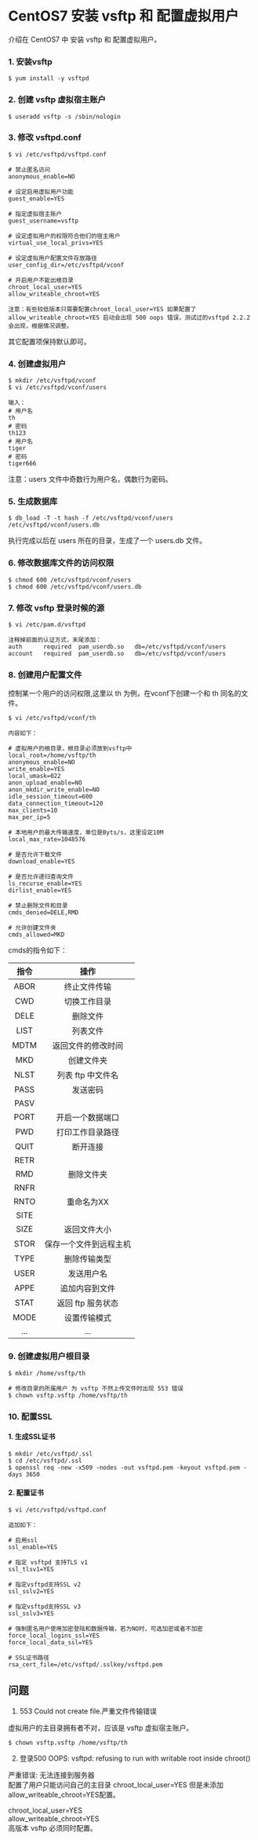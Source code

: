 # CentOS7 安装 vsftp 和 配置虚拟用户
介绍在 CentOS7 中 安装 vsftp 和 配置虚拟用户。

### 1. 安装vsftp

    $ yum install -y vsftpd

### 2. 创建 vsftp 虚拟宿主账户

    $ useradd vsftp -s /sbin/nologin

### 3. 修改 vsftpd.conf

    $ vi /etc/vsftpd/vsftpd.conf

    # 禁止匿名访问
    anonymous_enable=NO

    # 设定启用虚拟用户功能
    guest_enable=YES

    # 指定虚拟宿主账户
    guest_username=vsftp

    # 设定虚拟用户的权限符合他们的宿主用户
    virtual_use_local_privs=YES

    # 设定虚拟用户配置文件存放路径
    user_config_dir=/etc/vsftpd/vconf

    # 开启用户不能出根目录
    chroot_local_user=YES
    allow_writeable_chroot=YES

    注意：有些较低版本只需要配置chroot_local_user=YES 如果配置了 allow_writeable_chroot=YES 启动会出现 500 oops 错误，测试过的vsftpd 2.2.2 会出现，根据情况调整。

  其它配置项保持默认即可。

### 4. 创建虚拟用户

    $ mkdir /etc/vsftpd/vconf
    $ vi /etc/vsftpd/vconf/users

    输入：
    # 用户名
    th
    # 密码
    th123
    # 用户名
    tiger
    # 密码
    tiger666

  注意：users 文件中奇数行为用户名，偶数行为密码。

### 5. 生成数据库

    $ db_load -T -t hash -f /etc/vsftpd/vconf/users /etc/vsftpd/vconf/users.db

  执行完成以后在 users 所在的目录，生成了一个 users.db 文件。

### 6. 修改数据库文件的访问权限

    $ chmod 600 /etc/vsftpd/vconf/users
    $ chmod 600 /etc/vsftpd/vconf/users.db

### 7. 修改 vsftp 登录时候的源

    $ vi /etc/pam.d/vsftpd

    注释掉前面的认证方式，末尾添加：
    auth      required  pam_userdb.so   db=/etc/vsftpd/vconf/users
    account   required  pam_userdb.so   db=/etc/vsftpd/vconf/users

### 8. 创建用户配置文件
  控制某一个用户的访问权限,这里以 th 为例，在vconf下创建一个和 th 同名的文件。

    $ vi /etc/vsftpd/vconf/th

    内容如下：

    # 虚拟用户的根目录，根目录必须放到vsftp中
    local_root=/home/vsftp/th
    anonymous_enable=NO
    write_enable=YES
    local_umask=022
    anon_upload_enable=NO
    anon_mkdir_write_enable=NO
    idle_session_timeout=600
    data_connection_timeout=120
    max_clients=10
    max_per_ip=5

    # 本地用户的最大传输速度，单位是Byts/s，这里设定10M
    local_max_rate=1048576

    # 是否允许下载文件  
    download_enable=YES

    # 是否允许递归查询文件
    ls_recurse_enable=YES
    dirlist_enable=YES

    # 禁止删除文件和目录
    cmds_denied=DELE,RMD

    # 允许创建文件夹
    cmds_allowed=MKD

  cmds的指令如下：

| 指令     | 操作     |
| :-------------: | :-------------: |
| ABOR       | 终止文件传输       |
| CWD       | 切换工作目录       |
| DELE       | 删除文件       |
| LIST       | 列表文件       |
| MDTM       | 返回文件的修改时间       |
| MKD       | 创建文件夹       |
| NLST       | 列表 ftp 中文件名       |
| PASS       | 发送密码       |
| PASV       |        |
| PORT       | 开启一个数据端口       |
| PWD       | 打印工作目录路径       |
| QUIT       | 断开连接       |
| RETR       |        |
| RMD       | 删除文件夹       |
| RNFR       |        |
| RNTO       | 重命名为XX       |
| SITE       |        |
| SIZE       | 返回文件大小       |
| STOR       | 保存一个文件到远程主机       |
| TYPE       | 删除传输类型       |
| USER       | 发送用户名       |
| APPE       | 追加内容到文件       |
| STAT       | 返回 ftp 服务状态       |
| MODE       | 设置传输模式       |
| ...       | ...       |


### 9. 创建虚拟用户根目录

    $ mkdir /home/vsftp/th

    # 修改目录的所属用户 为 vsftp 不然上传文件时出现 553 错误
    $ chown vsftp.vsftp /home/vsftp/th

### 10. 配置SSL

#### 1. 生成SSL证书

    $ mkdir /etc/vsftpd/.ssl
    $ cd /etc/vsftpd/.ssl
    $ openssl req -new -x509 -nodes -out vsftpd.pem -keyout vsftpd.pem -days 3650

#### 2. 配置证书

    $ vi /etc/vsftpd/vsftpd.conf

    追加如下：

    # 启用ssl
    ssl_enable=YES

    # 指定 vsftpd 支持TLS v1
    ssl_tlsv1=YES

    # 指定vsftpd支持SSL v2
    ssl_sslv2=YES

    # 指定vsftpd支持SSL v3
    ssl_sslv3=YES

    # 强制匿名用户使用加密登陆和数据传输，若为NO时，可选加密或者不加密
    force_local_logins_ssl=YES
    force_local_data_ssl=YES

    # SSL证书路径
    rsa_cert_file=/etc/vsftpd/.sslkey/vsftpd.pem

## 问题

1. 553 Could not create file.严重文件传输错误

  虚拟用户的主目录拥有者不对，应该是 vsftp 虚拟宿主账户。

    $ chown vsftp.vsftp /home/vsftp/th

2. 登录500 OOPS: vsftpd: refusing to run with writable root inside chroot()

  严重错误: 无法连接到服务器  
  配置了用户只能访问自己的主目录 chroot_local_user=YES 但是未添加allow_writeable_chroot=YES配置。

  chroot_local_user=YES  
  allow_writeable_chroot=YES  
  高版本 vsftp 必须同时配置。
